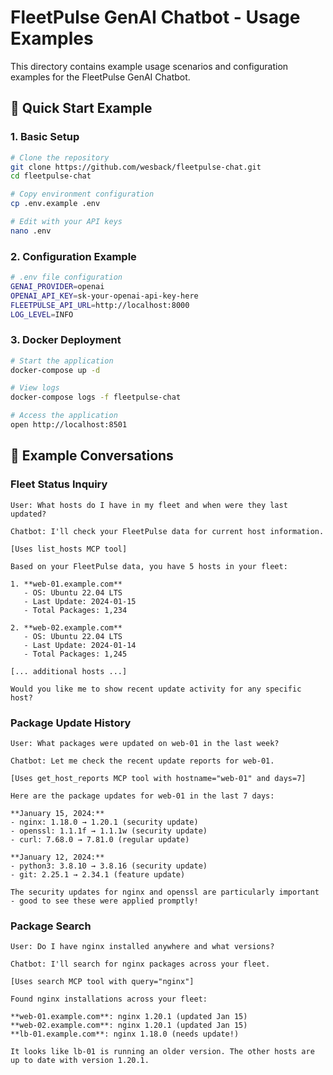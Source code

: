 # FleetPulse GenAI Chatbot - Usage Examples

This directory contains example usage scenarios and configuration examples for the FleetPulse GenAI Chatbot.

## 🚀 Quick Start Example

### 1. Basic Setup

```bash
# Clone the repository
git clone https://github.com/wesback/fleetpulse-chat.git
cd fleetpulse-chat

# Copy environment configuration
cp .env.example .env

# Edit with your API keys
nano .env
```

### 2. Configuration Example

```bash
# .env file configuration
GENAI_PROVIDER=openai
OPENAI_API_KEY=sk-your-openai-api-key-here
FLEETPULSE_API_URL=http://localhost:8000
LOG_LEVEL=INFO
```

### 3. Docker Deployment

```bash
# Start the application
docker-compose up -d

# View logs
docker-compose logs -f fleetpulse-chat

# Access the application
open http://localhost:8501
```

## 💬 Example Conversations

### Fleet Status Inquiry
```
User: What hosts do I have in my fleet and when were they last updated?

Chatbot: I'll check your FleetPulse data for current host information.

[Uses list_hosts MCP tool]

Based on your FleetPulse data, you have 5 hosts in your fleet:

1. **web-01.example.com**
   - OS: Ubuntu 22.04 LTS
   - Last Update: 2024-01-15
   - Total Packages: 1,234

2. **web-02.example.com** 
   - OS: Ubuntu 22.04 LTS
   - Last Update: 2024-01-14
   - Total Packages: 1,245

[... additional hosts ...]

Would you like me to show recent update activity for any specific host?
```

### Package Update History
```
User: What packages were updated on web-01 in the last week?

Chatbot: Let me check the recent update reports for web-01.

[Uses get_host_reports MCP tool with hostname="web-01" and days=7]

Here are the package updates for web-01 in the last 7 days:

**January 15, 2024:**
- nginx: 1.18.0 → 1.20.1 (security update)
- openssl: 1.1.1f → 1.1.1w (security update)
- curl: 7.68.0 → 7.81.0 (regular update)

**January 12, 2024:**
- python3: 3.8.10 → 3.8.16 (security update)
- git: 2.25.1 → 2.34.1 (feature update)

The security updates for nginx and openssl are particularly important - good to see these were applied promptly!
```

### Package Search
```
User: Do I have nginx installed anywhere and what versions?

Chatbot: I'll search for nginx packages across your fleet.

[Uses search MCP tool with query="nginx"]

Found nginx installations across your fleet:

**web-01.example.com**: nginx 1.20.1 (updated Jan 15)
**web-02.example.com**: nginx 1.20.1 (updated Jan 15) 
**lb-01.example.com**: nginx 1.18.0 (needs update!)

It looks like lb-01 is running an older version. The other hosts are up to date with version 1.20.1.
```